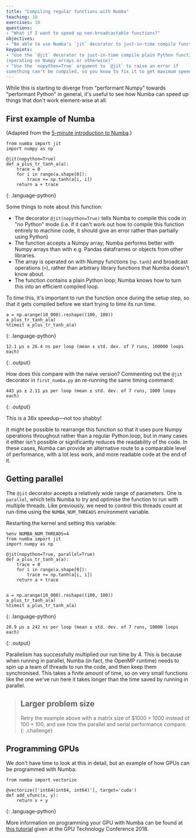 ```yaml
---
title: "Compiling regular functions with Numba"
teaching: 10
exercises: 10
questions:
- "What if I want to speed up non-broadcastable functions?"
objectives:
- "Be able to use Numba's `jit` decorator to just-in-time compile functions"
keypoints:
- "Use the `@jit` decorator to just-in-time compile plain Python functions
(operating on Numpy arrays or otherwise)"
- "Use the `nopython=True` argument to `@jit` to raise an error if
something can't be compiled, so you know to fix it to get maximum speed"
---
```


While this is starting to diverge from "performant Numpy" towards
"performant Python" in general, it's useful to see how Numba can speed
up things that don't work element-wise at all.

## First example of Numba

(Adapted from the
[5-minute introduction to Numba](https://numba.pydata.org/numba-doc/latest/user/5minguide.html).)

~~~
from numba import jit
import numpy as np

@jit(nopython=True)
def a_plus_tr_tanh_a(a):
    trace = 0
    for i in range(a.shape[0]):
        trace += np.tanh(a[i, i])
    return a + trace
~~~
{: .language-python}

Some things to note about this function:

* The decorator `@jit(nopython=True)` tells Numba to compile this code
  in "no Python" mode (i.e. if it can't work out how to compile this
  function entirely to machine code, it should give an error rather than
  partially using Python)
* The function accepts a Numpy array; Numba performs better with Numpy
  arrays than with e.g. Pandas dataframes or objects from  other libraries.
* The array is operated on with Numpy functions (`np.tanh`) and broadcast
  operations (`+`), rather than arbitrary library functions that Numba
  doesn't know about.
* The function contains a plain Python loop; Numba knows how to turn
  this into an efficient compiled loop.

To time this, it's important to run the function once during the
setup step, so that it gets compiled before we start trying to time
its run time.

~~~
a = np.arange(10_000).reshape((100, 100))
a_plus_tr_tanh_a(a)
%timeit a_plus_tr_tanh_a(a)
~~~
{: .language-python}

~~~
12.1 µs ± 26.4 ns per loop (mean ± std. dev. of 7 runs, 100000 loops each)
~~~
{: .output}

How does this compare with the naive version? Commenting out the
`@jit` decorator in `first_numba.py` an re-running the same timing
command:

~~~
443 µs ± 2.11 µs per loop (mean ± std. dev. of 7 runs, 1000 loops each)
~~~
{: .output}

This is a 36x speedup&mdash;not too shabby!

It might be possible to rearrange this function so that it uses
pure Numpy operations throughout rather than a regular Python loop,
but in many cases it either isn't possible or significantly reduces
the readability of the code. In these cases, Numba can provide an
alternative route to a comparable level of performance, with a
lot less work, and more readable code at the end of it.

## Getting parallel

The `@jit` decorator accepts a relatively wide range of parameters.
One is `parallel`, which tells Numba to try and optimise the function
to run with multiple threads. Like previously, we need to control this
threads count at run-time using the `NUMBA_NUM_THREADS`
environment variable.

Restarting the kernel and setting this variable:

~~~
%env NUMBA_NUM_THREADS=4
from numba import jit
import numpy as np

@jit(nopython=True, parallel=True)
def a_plus_tr_tanh_a(a):
    trace = 0
    for i in range(a.shape[0]):
        trace += np.tanh(a[i, i])
    return a + trace


a = np.arange(10_000).reshape((100, 100))
a_plus_tr_tanh_a(a)
%timeit a_plus_tr_tanh_a(a)
~~~
{: .language-python}

~~~
20.9 µs ± 242 ns per loop (mean ± std. dev. of 7 runs, 10000 loops each)
~~~
{: .output}

Parallelism has successfully multiplied our run time by 4. This is
because when running in parallel, Numba (in fact, the OpenMP runtime)
needs to spin up a team of threads to run the code, and then keep
them synchronised. This takes a finite amount of time, so on very
small functions like the one we've run here it takes longer than the
time saved by running in parallel.

> ## Larger problem size
>
> Retry the example above with a matrix size of $$1000 \times 1000$
> instead of $100 \times 100$, and see how the parallel and serial
> performance compare.
{: .challenge}


## Programming GPUs

We don't have time to look at this in detail, but an example of how
GPUs can be programmed with Numba:

~~~
from numba import vectorize

@vectorize(['int64(int64, int64)'], target='cuda')
def add_ufunc(x, y):
    return x + y
~~~
{: .language-python}

More information on programming your GPU with Numba can be found at
[this tutorial](https://github.com/ContinuumIO/gtc2018-numba) given at
the GPU Technology Conference 2018.
